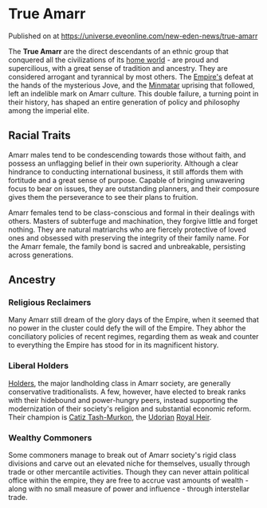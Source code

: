 # True Amarr
Published on  at https://universe.eveonline.com/new-eden-news/true-amarr

The __True Amarr__ are the direct descendants of an ethnic group that conquered all the civilizations of its [home world](bHRN1rfoBSiLCOFANsGI4) - are proud and supercilious, with a great sense of tradition and ancestry. They are considered arrogant and tyrannical by most others. The [Empire's](6BPFRy27fN4LnYlIyzvEwo) defeat at the hands of the mysterious Jove, and the [Minmatar](1rpu7pfwTPVznAczjw2pOp) uprising that followed, left an indelible mark on Amarr culture. This double failure, a turning point in their history, has shaped an entire generation of policy and philosophy among the imperial elite.

Racial Traits
-------------

Amarr males tend to be condescending towards those without faith, and
possess an unflagging belief in their own superiority. Although a clear
hindrance to conducting international business, it still affords them
with fortitude and a great sense of purpose. Capable of bringing
unwavering focus to bear on issues, they are outstanding planners, and
their composure gives them the perseverance to see their plans to
fruition.

Amarr females tend to be class-conscious and formal in their dealings
with others. Masters of subterfuge and machination, they forgive little
and forget nothing. They are natural matriarchs who are fiercely
protective of loved ones and obsessed with preserving the integrity of
their family name. For the Amarr female, the family bond is sacred and
unbreakable, persisting across generations.

Ancestry
--------

### Religious Reclaimers

Many Amarr still dream of the glory days of the Empire, when it seemed
that no power in the cluster could defy the will of the Empire. They
abhor the conciliatory policies of recent regimes, regarding them as
weak and counter to everything the Empire has stood for in its
magnificent history.

### Liberal Holders

[Holders](dO9vxs4a40LrzJyoq2L8v), the major landholding class in Amarr society, are generally conservative traditionalists. A few, however,
have elected to break ranks with their hidebound and power-hungry peers, instead supporting the modernization of their society's religion and substantial economic reform. Their champion is [Catiz Tash-Murkon](5sw0sEytwzlBUbKWdiisUI), the [Udorian](723tMHRDvyldo15RMLMuqh) [Royal Heir](54zoGW31RF0k0QF9KkOBjh).

### Wealthy Commoners

Some commoners manage to break out of Amarr society's rigid class divisions and carve out an elevated niche for themselves, usually
through trade or other mercantile activities. Though they can never attain political office within the empire, they are free to accrue vast amounts of wealth - along with no small measure of power and influence - through interstellar trade.
